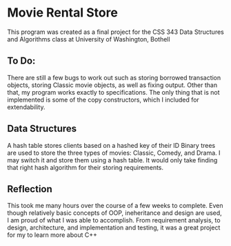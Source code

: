 # Movie Rental Store
This program was created as a final project for the CSS 343 Data Structures and Algorithms class at University of Washington, Bothell

## To Do:
There are still a few bugs to work out such as storing borrowed transaction objects, storing Classic movie objects, as well as fixing output. Other than that, my program works exactly to specifications. The only thing that is not implemented is some of the copy constructors, which I included for extendability.

## Data Structures
A hash table stores clients based on a hashed key of their ID
Binary trees are used to store the three types of movies: Classic, Comedy, and Drama. I may switch it and store them using a hash table. It would only take finding that right hash algorithm for their storing requirements. 

## Reflection
This took me many hours over the course of a few weeks to complete. Even though relatively basic concepts of OOP, ineheritance and design are used,
I am proud of what I was able to accomplish. From requirement analysis, to design, architecture, and implementation and testing, it was a great project for my to learn more about C++ 
